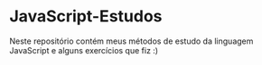 # JavaScript-Estudos
Neste repositório contém meus métodos de estudo da linguagem JavaScript e alguns exercícios que fiz  :)

